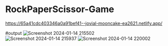 # RockPaperScissor-Game
https://65a41cdc403346a0a91bef41--jovial-mooncake-ea2621.netlify.app/

#output
![Screenshot 2024-01-14 215502](https://github.com/12saswat/RockPaperScissor-Game/assets/138807629/b157c04e-1d6b-4cc1-893e-b9814007fd95)
![Screenshot 2024-01-14 215937](https://github.com/12saswat/RockPaperScissor-Game/assets/138807629/77430f00-6aa5-45d5-a14e-48c1c330f804)
![Screenshot 2024-01-14 220002](https://github.com/12saswat/RockPaperScissor-Game/assets/138807629/9838957e-efa5-4f8f-8e75-5e03985527c8)
